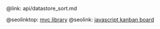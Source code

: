 @link: api/datastore_sort.md

@seolinktop: [mvc library](https://webix.com)
@seolink: [javascript kanban board](https://webix.com/kanban/)
